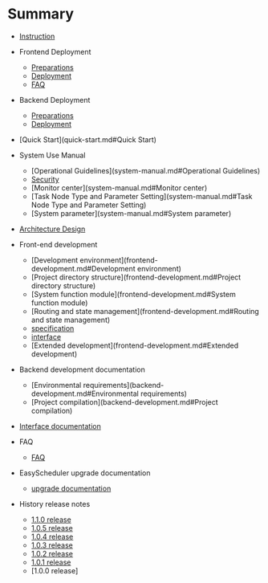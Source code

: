 # Summary

* [Instruction](README.md)

* Frontend Deployment
    * [Preparations](frontend-deployment.md#Preparations)
    * [Deployment](frontend-deployment.md#Deployment)
    * [FAQ](frontend-deployment.md#FAQ)
    
* Backend Deployment
    * [Preparations](backend-deployment.md#Preparations)
    * [Deployment](backend-deployment.md#Deployment)
    
* [Quick Start](quick-start.md#Quick Start)

* System Use Manual
    * [Operational Guidelines](system-manual.md#Operational Guidelines)
    * [Security](system-manual.md#Security)
    * [Monitor center](system-manual.md#Monitor center)
    * [Task Node Type and Parameter Setting](system-manual.md#Task Node Type and Parameter Setting)
    * [System parameter](system-manual.md#System parameter)
    
* [Architecture Design](architecture-design.md)

* Front-end development
    * [Development environment](frontend-development.md#Development environment)
    * [Project directory structure](frontend-development.md#Project directory structure)
    * [System function module](frontend-development.md#System function module)
    * [Routing and state management](frontend-development.md#Routing and state management)
    * [specification](frontend-development.md#specification)
    * [interface](frontend-development.md#interface)
    * [Extended development](frontend-development.md#Extended development)
    
* Backend development documentation
    * [Environmental requirements](backend-development.md#Environmental requirements)
    * [Project compilation](backend-development.md#Project compilation)
* [Interface documentation](http://52.82.13.76:8888/dolphinscheduler/doc.html?language=en_US&lang=en)
* FAQ
    * [FAQ](EasyScheduler-FAQ.md)
* EasyScheduler upgrade documentation
    * [upgrade documentation](upgrade.md)
* History release notes
    * [1.1.0 release](1.1.0-release.md)
    * [1.0.5 release](1.0.5-release.md)
    * [1.0.4 release](1.0.4-release.md)
    * [1.0.3 release](1.0.3-release.md)
    * [1.0.2 release](1.0.2-release.md)
    * [1.0.1 release](1.0.1-release.md)
    * [1.0.0 release]

